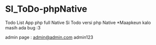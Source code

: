 # SI_ToDo-phpNative
Todo List App php full Native
Si Todo versi php Native
*Maapkeun kalo masih ada bug :3

admin page : 
admin@admin.com
admin123
